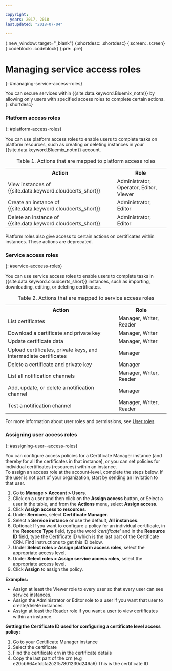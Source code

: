 ```yaml
---

copyright:
  years: 2017, 2018
lastupdated: "2018-07-04"

---
```

{:new_window: target="_blank"}
{:shortdesc: .shortdesc}
{:screen: .screen}
{:codeblock: .codeblock}
{:pre: .pre}

# Managing service access roles
{: #managing-service-access-roles}

You can secure services within {{site.data.keyword.Bluemix_notm}} by allowing only users with specified access roles to complete certain actions.
{: shortdesc}


### Platform access roles
{: #platform-access-roles}

You can use platform access roles to enable users to complete tasks on platform resources, such as creating or deleting instances in your {{site.data.keyword.Bluemix_notm}} account.

<table>
<caption> Table 1. Actions that are mapped to platform access roles</caption>
  <tr>
    <th> Action </th>
    <th> Role </th>
  </tr>
  <tr>
    <td>View instances of {{site.data.keyword.cloudcerts_short}}</td>
    <td> Administrator, Operator, Editor, Viewer </td>
  </tr>
  <tr>
    <td>Create an instance of {{site.data.keyword.cloudcerts_short}}</td>
    <td> Administrator, Editor </td>
  </tr>
  <tr>
    <td>Delete an instance of {{site.data.keyword.cloudcerts_short}}</td>
    <td> Administrator, Editor </td>
  </tr>
</table>

Platform roles also give access to certain actions on certificates within instances. These actions are deprecated.


### Service access roles
{: #service-acceess-roles}

You can use service access roles to enable users to complete tasks in {{site.data.keyword.cloudcerts_short}} instances, such as importing, downloading, editing, or deleting certificates.

<table>
<caption> Table 2. Actions that are mapped to service access roles</caption>
  <tr>
    <th> Action </th>
    <th> Role </th>
  </tr>
  <tr>
    <td>List certificates</td>
    <td> Manager, Writer, Reader </td>
  </tr>
  <tr>
    <td>Download a certificate and private key </td>
    <td> Manager, Writer </td>
  </tr>
  <tr>
    <td>Update certificate data</td>
    <td> Manager, Writer </td>
  </tr>
  <tr>
    <td>Upload certificates, private keys, and intermediate certificates </td>
    <td> Manager  </td>
  </tr>
  <tr>
    <td>Delete a certificate and private key </td>
    <td> Manager </td>
  </tr>
      <tr>
        <td>List all notification channels </td>
        <td> Manager, Writer, Reader </td>
      </tr>
   <tr>
     <td>Add, update, or delete a notification channel </td>
     <td> Manager </td>
   </tr>
     <tr>
       <td>Test a notification channel </td>
       <td> Manager, Writer, Reader </td>
     </tr>
</table>


For more information about user roles and permissions, see [User roles](/docs/iam/users_roles.html#userroles).


### Assigning user access roles
{: #assigning-user--access-roles}

You can configure access policies for a Certificate Manager instance (and thereby for all the certificates in that instance), or you can set policies for individual certificates (resources) within an instance.    
To assign an access role at the account-level, complete the steps below.
If the user is not part of your organization, start by sending an invitation to that user.

1. Go to **Manage > Account > Users**.
2. Click on a user and then click on the **Assign access** button, or Select a user in the table, and from the **Actions** menu, select **Assign access**.
3. Click **Assign access to resources**.
4. Under **Services**, select **Certificate Manager**.
5. Select a **Service instance** or use the default, **All instances**.
6. Optional: If you want to configure a policy for an individual certificate, in the **Resource Type** field, type the word _‘certificate’_ and in the **Resource ID** field, type the Certificate ID which is the last part of the Certificate CRN. Find instructions to get this ID below.
7. Under **Select roles > Assign platform access roles**, select the appropriate access level.
8. Under **Select roles > Assign service access roles**, select the appropriate access level.
9. Click **Assign** to assign the policy.

**Examples:**
* Assign at least the Viewer role to every user so that every user can see service instances.
* Assign the Administrator or Editor role to a user if you want that user to create/delete instances.
* Assign at least the Reader role if you want a user to view certificates within an instance.

**Getting the Certificate ID used for configuring a certificate level access policy:** 
1. Go to your Certificate Manager instance
2. Select the certificate 
3. Find the certificate crn in the certificate details
4. Copy the last part of the crn (e.g e20cb664efcbfa2c2f57801230d246a6)
This is the certificate ID




